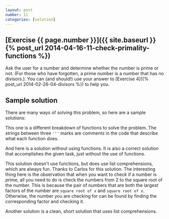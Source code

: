 ```yaml
---
layout: post
number: 11
categories: [solution]
---
```


## [Exercise {{ page.number }}]({{ site.baseurl }}{% post_url 2014-04-16-11-check-primality-functions %})

Ask the user for a number and determine whether the number is prime or not. (For those who have forgotten, a prime number is a number that has no divisors.). You can (and should!) use your answer to [Exercise 4]({% post_url 2014-02-26-04-divisors %}) to help you. 

## Sample solution

There are many ways of solving this problem, so here are a sample solutions:

This one is a different breakdown of functions to solve the problem. The strings between three `'''` marks are comments in the code that describe what each function does.

<script src="https://gist.github.com/JamieMacIver/11196563.js"></script>

And here is a solution without using functions. It is also a correct solution that accomplishes the given task, just without the use of functions. 

<script src="https://gist.github.com/evamvid/4ada99be543f08280fb0.js"></script>

This solution doesn't use functions, but does use list comprehensions, which are always fun. Thanks to Carlos for this solution. The interesting thing here is the observation that when you want to check if a number is prime, all you need to do is check the numbers from 2 to the square root of the number. This is because the pair of numbers that are both the largest factors of the number are `square root of x` and `square root of x`. Otherwise, the number you are checking for can be found by finding the corresponding factor and checking it. 

<script src="https://gist.github.com/cescapa/c655e8e0c1558660150f.js"></script>

Another solution is a clean, short solution that uses list comprehensions. 

<script src="https://gist.github.com/anonymous/34620e5c9feeec8824df.js"></script>

